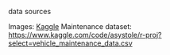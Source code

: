 
data sources

Images: [Kaggle](https://www.kaggle.com/datasets/rahulm7323/damaged-and-intact-packages?resource=download)
Maintenance dataset: https://www.kaggle.com/code/asystole/r-proj?select=vehicle_maintenance_data.csv
